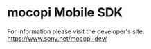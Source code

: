 # mocopi Mobile SDK
For information please visit the developer's site: https://www.sony.net/mocopi-dev/